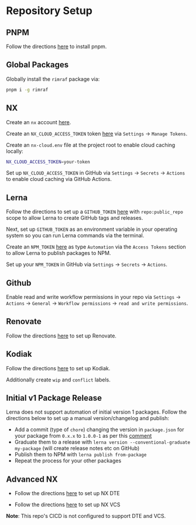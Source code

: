 # Repository Setup

## PNPM

Follow the directions [here](https://pnpm.io/installation) to install pnpm.

## Global Packages

Globally install the `rimraf` package via:

```bash
pnpm i -g rimraf
```

## NX

Create an `nx` account [here](https://cloud.nx.app/).

Create an `NX_CLOUD_ACCESS_TOKEN` token [here](https://cloud.nx.app/) via `Settings` -> `Manage Tokens`.

Create an `nx-cloud.env` file at the project root to enable cloud caching locally:

```bash
NX_CLOUD_ACCESS_TOKEN=your-token
```

Set up `NX_CLOUD_ACCESS_TOKEN` in GitHub via `Settings` -> `Secrets` -> `Actions` to enable cloud caching via GitHub Actions.

## Lerna

Follow the directions to set up a `GITHUB_TOKEN` [here](https://github.com/lerna-lite/lerna-lite/blob/main/packages/version/README.md#remote-client-auth-tokens) with `repo:public_repo` scope to allow Lerna to create GitHub tags and releases.

Next, set up `GITHUB_TOKEN` as an environment variable in your operating system so you can run Lerna commands via the terminal.

Create an `NPM_TOKEN` [here](https://www.npmjs.com/login) as type `Automation` via the `Access Tokens` section to allow Lerna to publish packages to NPM.

Set up your `NPM_TOKEN` in GitHub via `Settings` -> `Secrets` -> `Actions`.

## Github

Enable read and write workflow permissions in your repo via `Settings` -> `Actions` -> `General` -> `Workflow permissions` -> `read and write permissions`.

## Renovate

Follow the directions [here](https://github.com/renovatebot/tutorial) to set up Renovate.

## Kodiak

Follow the directions [here](https://kodiakhq.com/docs/quickstart) to set up Kodiak.

Additionally create `wip` and `conflict` labels.

## Initial v1 Package Release

Lerna does not support automation of initial version 1 packages. Follow the directions below to set up a manual version/changelog and publish:

- Add a commit (type of `chore`) changing the version in `package.json` for your package from `0.x.x` to `1.0.0-1` as per this [comment](https://github.com/lerna/lerna/pull/2486#discussion_r389792137)
- Graduate them to a release with `lerna version --conventional-graduate my-package` (will create release notes etc on GitHub)
- Publish them to NPM with `lerna publish from-package`
- Repeat the process for your other packages

## Advanced NX

- Follow the directions [here](https://nx.dev/nx-cloud/recipes/set-up/monorepo-ci-github-actions#distributed-task-execution-with-nx-cloud) to set up NX DTE

- Follow the directions [here](https://nx.dev/ci/recipes/source-control-integration/github) to set up NX VCS

**Note**: This repo's CICD is not configured to support DTE and VCS.
